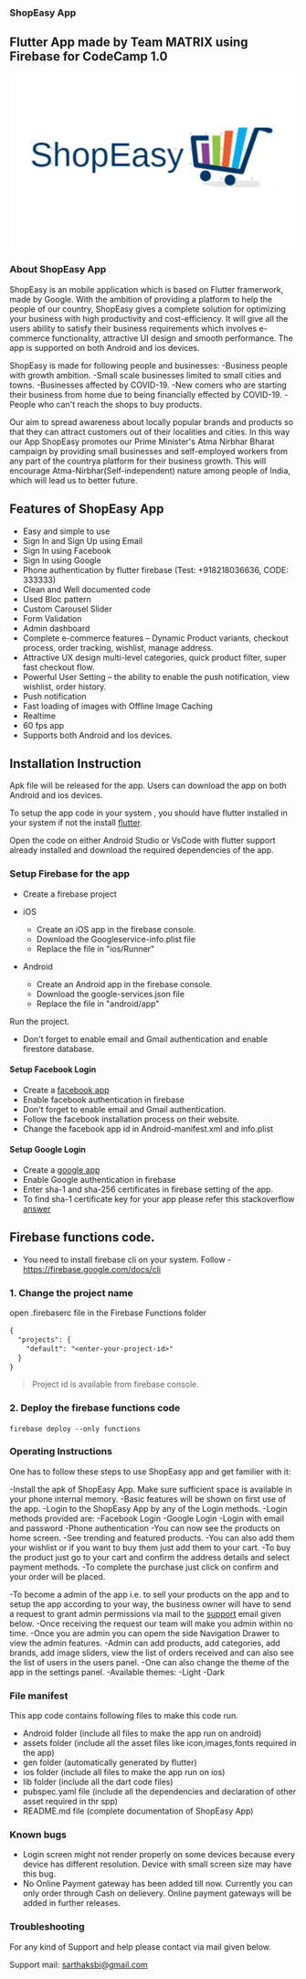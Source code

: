 ### ShopEasy App
## Flutter App made by Team MATRIX using Firebase for CodeCamp 1.0

![shopEasy](https://github.com/sarthak290/test/blob/master/lo2.PNG)

### About ShopEasy App

ShopEasy is an mobile application which is based on Flutter framerwork, made by Google. With the ambition of providing a platform to help the people of our country, ShopEasy gives a complete solution for optimizing your business with high productivity and cost-efficiency. It will give all the users ability to satisfy their business requirements which involves e-commerce functionality, attractive UI design and smooth performance. The app is supported on both Android and ios devices.

ShopEasy is made for following people and businesses:
 -Business people with growth ambition.
 -Small scale businesses limited to small cities and towns.
 -Businesses affected by COVID-19.
 -New comers who are starting their business from home due to being financially effected by COVID-19.
 -People who can't reach the shops to buy products.

Our aim to spread awareness about locally popular brands and products so that they can attract customers out of their localities and cities. In this way our App ShopEasy promotes our Prime Minister's Atma Nirbhar Bharat campaign by providing small businesses and self-employed workers from any part of the countrya platform for their business growth. This will encourage Atma-Nirbhar(Self-independent) nature among people of India, which will lead us to better future.



## Features of ShopEasy App

- Easy and simple to use
- Sign In and Sign Up using Email
- Sign In using Facebook
- Sign In using Google
- Phone authentication by flutter firebase (Test: +918218036636, CODE: 333333)
- Clean and Well documented code
- Used Bloc pattern
- Custom Carousel Slider
- Form Validation
- Admin dashboard
- Complete e-commerce features – Dynamic Product variants, checkout process, order tracking, wishlist, manage address.
- Attractive UX design multi-level categories, quick product filter, super fast checkout flow.
- Powerful User Setting – the ability to enable the push notification, view wishlist, order history.
- Push notification
- Fast loading of images with Offline Image Caching
- Realtime
- 60 fps app
- Supports both Android and Ios devices.


## Installation Instruction

Apk file will be released for the app. Users can download the app on both Android and ios devices.

To setup the app code in your system , you should have flutter installed in your system if not the install [flutter](https://flutter.dev/docs/get-started/install).

Open the code on either Android Studio or VsCode with flutter support already installed and download the required dependencies of the app.


### Setup Firebase for the app

- Create a firebase project

- iOS

  - Create an iOS app in the firebase console.
  - Download the Googleservice-info.plist file
  - Replace the file in "ios/Runner"

- Android
  - Create an Android app in the firebase console.
  - Download the google-services.json file
  - Replace the file in "android/app"

Run the project.

- Don't forget to enable email and Gmail authentication and enable firestore database.

#### Setup Facebook Login

- Create a [facebook app](https://developer.facebook.com)
- Enable facebook authentication in firebase
- Don't forget to enable email and Gmail authentication.
- Follow the facebook installation process on their website.
- Change the facebook app id in Android-manifest.xml and info.plist

#### Setup Google Login

- Create a [google app](https://developers.google.com)
- Enable Google authentication in firebase
- Enter sha-1 and sha-256 certificates in firebase setting of the app.
- To find sha-1 certificate key for your app please refer this stackoverflow [answer](https://stackoverflow.com/questions/51845559/generate-sha-1-for-flutter-app)

## Firebase functions code.

- You need to install firebase cli on your system. Follow - https://firebase.google.com/docs/cli

### 1. Change the project name

open .firebaserc file in the Firebase Functions folder

```
{
  "projects": {
    "default": "<enter-your-project-id>"
  }
}
```
> Project id is available from firebase console. 

### 2. Deploy the firebase functions code

`firebase deploy --only functions`


### Operating Instructions 

One has to follow these steps to use ShopEasy app and get familier with it:
 
 -Install the apk of ShopEasy App. Make sure sufficient space is available in your phone internal memory.
 -Basic features will be shown on first use of the app.
 -Login to the ShopEasy App by any of the Login methods.
 -Login methods provided are:
   -Facebook Login
   -Google Login
   -Login with email and password
   -Phone authentication
 -You can now see the products on home screen. 
 -See trending and featured products.
 -You can also add them your wishlist or if you want to buy them just add them to your cart.
 -To buy the product just go to your cart and confirm the address details and select payment methods.
 -To complete the purchase just click on confirm and your order will be placed.

 -To become a admin of the app i.e. to sell your products on the app and to setup the app according to your way, the business owner will have to send a request to grant admin permissions via mail to the [support](sarthaksbi@gmail.com) email given below.
 -Once receiving the request our team will make you admin within no time.
 -Once you are admin you can opem the side Navigation Drawer to view the admin features.
 -Admin can add products, add categories, add brands, add image sliders, view the list of orders received and can also see the list of users in the users panel.
 -One can also change the theme of the app in the settings panel.
 -Available themes:
  -Light
  -Dark

 ### File manifest

 This app code contains following files to make this code run.

 - Android folder (include all files to make the app run on android)
 - assets folder (include all the asset files like icon,images,fonts required in the app)
 - gen folder (automatically generated by flutter)
 - ios folder (include all files to make the app run on ios)
 - lib folder (include all the dart code files)
 - pubspec.yaml file (include all the dependencies and declaration of other asset required in thr spp)
 - README.md file (complete documentation of ShopEasy App)

### Known bugs

 - Login screen might not render properly on some devices because every device has different resolution. Device with small screen size may have this bug.
 - No Online Payment gateway has been added till now. Currently you can only order through Cash on delievery. Online payment gateways will be added in further releases.


### Troubleshooting

For any kind of Support and help please contact via mail given below.

Support mail: [sarthaksbi@gmail.com](mailto:sarthaksbi@gmail.com)
